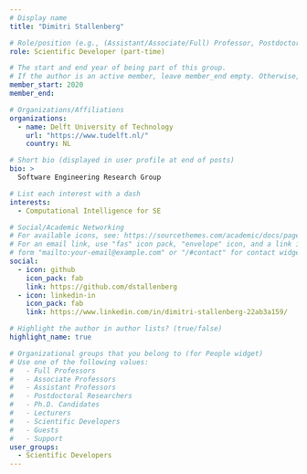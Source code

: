 ```yaml
---
# Display name
title: "Dimitri Stallenberg"

# Role/position (e.g., (Assistant/Associate/Full) Professor, Postdoctoral Researchers, Ph.D. Candidate)
role: Scientific Developer (part-time)

# The start and end year of being part of this group.
# If the author is an active member, leave member_end empty. Otherwise, fill in.
member_start: 2020
member_end:

# Organizations/Affiliations
organizations:
  - name: Delft University of Technology
    url: "https://www.tudelft.nl/"
    country: NL

# Short bio (displayed in user profile at end of posts)
bio: >
  Software Engineering Research Group

# List each interest with a dash
interests:
  - Computational Intelligence for SE

# Social/Academic Networking
# For available icons, see: https://sourcethemes.com/academic/docs/page-builder/#icons
# For an email link, use "fas" icon pack, "envelope" icon, and a link in the
# form "mailto:your-email@example.com" or "/#contact" for contact widget.
social:
  - icon: github
    icon_pack: fab
    link: https://github.com/dstallenberg
  - icon: linkedin-in
    icon_pack: fab
    link: https://www.linkedin.com/in/dimitri-stallenberg-22ab3a159/

# Highlight the author in author lists? (true/false)
highlight_name: true

# Organizational groups that you belong to (for People widget)
# Use one of the following values: 
#   - Full Professors
#   - Associate Professors
#   - Assistant Professors
#   - Postdoctoral Researchers
#   - Ph.D. Candidates
#   - Lecturers
#   - Scientific Developers
#   - Guests
#   - Support
user_groups:
  - Scientific Developers
---
```

